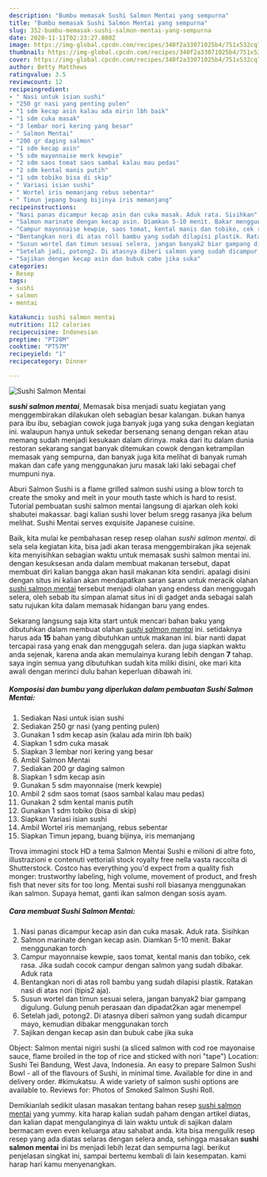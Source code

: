 ```yaml
---
description: "Bumbu memasak Sushi Salmon Mentai yang sempurna"
title: "Bumbu memasak Sushi Salmon Mentai yang sempurna"
slug: 352-bumbu-memasak-sushi-salmon-mentai-yang-sempurna
date: 2020-11-11T02:23:27.880Z
image: https://img-global.cpcdn.com/recipes/340f2a33071025b4/751x532cq70/sushi-salmon-mentai-foto-resep-utama.jpg
thumbnail: https://img-global.cpcdn.com/recipes/340f2a33071025b4/751x532cq70/sushi-salmon-mentai-foto-resep-utama.jpg
cover: https://img-global.cpcdn.com/recipes/340f2a33071025b4/751x532cq70/sushi-salmon-mentai-foto-resep-utama.jpg
author: Betty Matthews
ratingvalue: 3.5
reviewcount: 12
recipeingredient:
- " Nasi untuk isian sushi"
- "250 gr nasi yang penting pulen"
- "1 sdm kecap asin kalau ada mirin lbh baik"
- "1 sdm cuka masak"
- "3 lembar nori kering yang besar"
- " Salmon Mentai"
- "200 gr daging salmon"
- "1 sdm kecap asin"
- "5 sdm mayonnaise merk kewpie"
- "2 sdm saos tomat saos sambal kalau mau pedas"
- "2 sdm kental manis putih"
- "1 sdm tobiko bisa di skip"
- " Variasi isian sushi"
- " Wortel iris memanjang rebus sebentar"
- " Timun jepang buang bijinya iris memanjang"
recipeinstructions:
- "Nasi panas dicampur kecap asin dan cuka masak. Aduk rata. Sisihkan"
- "Salmon marinate dengan kecap asin. Diamkan 5-10 menit. Bakar menggunakan torch"
- "Campur mayonnaise kewpie, saos tomat, kental manis dan tobiko, cek rasa. Jika sudah cocok campur dengan salmon yang sudah dibakar. Aduk rata"
- "Bentangkan nori di atas roll bambu yang sudah dilapisi plastik. Ratakan nasi di atas nori (tipis2 aja)."
- "Susun wortel dan timun sesuai selera, jangan banyak2 biar gampang digulung. Gulung penuh perasaan dan dipadat2kan agar menempel"
- "Setelah jadi, potong2. Di atasnya diberi salmon yang sudah dicampur mayo, kemudian dibakar menggunakan torch"
- "Sajikan dengan kecap asin dan bubuk cabe jika suka"
categories:
- Resep
tags:
- sushi
- salmon
- mentai

katakunci: sushi salmon mentai 
nutrition: 112 calories
recipecuisine: Indonesian
preptime: "PT28M"
cooktime: "PT57M"
recipeyield: "1"
recipecategory: Dinner

---
```



![Sushi Salmon Mentai](https://img-global.cpcdn.com/recipes/340f2a33071025b4/751x532cq70/sushi-salmon-mentai-foto-resep-utama.jpg)

<b><i>sushi salmon mentai</i></b>, Memasak bisa menjadi suatu kegiatan yang menggembirakan dilakukan oleh sebagian besar kalangan. bukan hanya para ibu ibu, sebagian cowok juga banyak juga yang suka dengan kegiatan ini. walaupun hanya untuk sekedar bersenang senang dengan rekan atau memang sudah menjadi kesukaan dalam dirinya. maka dari itu dalam dunia restoran sekarang sangat banyak ditemukan cowok dengan ketrampilan memasak yang sempurna, dan banyak juga kita melihat di banyak rumah makan dan cafe yang menggunakan juru masak laki laki sebagai chef mumpuni nya.

Aburi Salmon Sushi is a flame grilled salmon sushi using a blow torch to create the smoky and melt in your mouth taste which is hard to resist. Tutorial pembuatan sushi salmon mentai langsung di ajarkan oleh koki shabutei makassar. bagi kalian sushi lover belum sregg rasanya jika belum melihat. Sushi Mentai serves exquisite Japanese cuisine.

Baik, kita mulai ke pembahasan resep resep olahan <i>sushi salmon mentai</i>. di sela sela kegiatan kita, bisa jadi akan terasa menggembirakan jika sejenak kita menyisihkan sebagian waktu untuk memasak sushi salmon mentai ini. dengan kesuksesan anda dalam membuat makanan tersebut, dapat membuat diri kalian bangga akan hasil makanan kita sendiri. apalagi disini dengan situs ini kalian akan mendapatkan saran saran untuk meracik olahan <u>sushi salmon mentai</u> tersebut menjadi olahan yang endess dan menggugah selera, oleh sebab itu simpan alamat situs ini di gadget anda sebagai salah satu rujukan kita dalam memasak hidangan baru yang endes.


Sekarang langsung saja kita start untuk mencari bahan baku yang dibutuhkan dalam membuat olahan <u><i>sushi salmon mentai</i></u> ini. setidaknya harus ada <b>15</b> bahan yang dibutuhkan untuk makanan ini. biar nanti dapat tercapai rasa yang enak dan menggugah selera. dan juga siapkan waktu anda sejenak, karena anda akan memulainya kurang lebih dengan <b>7</b> tahap. saya ingin semua yang dibutuhkan sudah kita miliki disini, oke mari kita awali dengan merinci dulu bahan keperluan dibawah ini.

<!--inarticleads1-->

##### Komposisi dan bumbu yang diperlukan dalam pembuatan Sushi Salmon Mentai:

1. Sediakan  Nasi untuk isian sushi
1. Sediakan 250 gr nasi (yang penting pulen)
1. Gunakan 1 sdm kecap asin (kalau ada mirin lbh baik)
1. Siapkan 1 sdm cuka masak
1. Siapkan 3 lembar nori kering yang besar
1. Ambil  Salmon Mentai
1. Sediakan 200 gr daging salmon
1. Siapkan 1 sdm kecap asin
1. Gunakan 5 sdm mayonnaise (merk kewpie)
1. Ambil 2 sdm saos tomat (saos sambal kalau mau pedas)
1. Gunakan 2 sdm kental manis putih
1. Gunakan 1 sdm tobiko (bisa di skip)
1. Siapkan  Variasi isian sushi
1. Ambil  Wortel iris memanjang, rebus sebentar
1. Siapkan  Timun jepang, buang bijinya, iris memanjang


Trova immagini stock HD a tema Salmon Mentai Sushi e milioni di altre foto, illustrazioni e contenuti vettoriali stock royalty free nella vasta raccolta di Shutterstock. Costco has everything you&#39;d expect from a quality fish monger: trustworthy labeling, high volume, movement of product, and fresh fish that never sits for too long. Mentai sushi roll biasanya menggunakan ikan salmon. Supaya hemat, ganti ikan salmon dengan sosis ayam. 

<!--inarticleads2-->

##### Cara membuat Sushi Salmon Mentai:

1. Nasi panas dicampur kecap asin dan cuka masak. Aduk rata. Sisihkan
1. Salmon marinate dengan kecap asin. Diamkan 5-10 menit. Bakar menggunakan torch
1. Campur mayonnaise kewpie, saos tomat, kental manis dan tobiko, cek rasa. Jika sudah cocok campur dengan salmon yang sudah dibakar. Aduk rata
1. Bentangkan nori di atas roll bambu yang sudah dilapisi plastik. Ratakan nasi di atas nori (tipis2 aja).
1. Susun wortel dan timun sesuai selera, jangan banyak2 biar gampang digulung. Gulung penuh perasaan dan dipadat2kan agar menempel
1. Setelah jadi, potong2. Di atasnya diberi salmon yang sudah dicampur mayo, kemudian dibakar menggunakan torch
1. Sajikan dengan kecap asin dan bubuk cabe jika suka


Object: Salmon mentai nigiri sushi (a sliced salmon with cod roe mayonaise sauce, flame broiled in the top of rice and sticked with nori &#34;tape&#34;) Location: Sushi Tei Bandung, West Java, Indonesia. An easy to prepare Salmon Sushi Bowl - all of the flavours of Sushi, in minimal time. Available for dine in and delivery order. #kimukatsu. A wide variety of salmon sushi options are available to. Reviews for: Photos of Smoked Salmon Sushi Roll. 

Demikianlah sedikit ulasan masakan tentang bahan resep <u>sushi salmon mentai</u> yang yummy. kita harap kalian sudah paham dengan artikel diatas, dan kalian dapat mengulanginya di lain waktu untuk di sajikan dalam bermacam even even keluarga atau sahabat anda. kita bisa mengulik resep resep yang ada diatas selaras dengan selera anda, sehingga masakan <b>sushi salmon mentai</b> ini bs menjadi lebih lezat dan sempurna lagi. berikut penjelasan singkat ini, sampai bertemu kembali di lain kesempatan. kami harap hari kamu menyenangkan.
